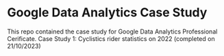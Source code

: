 # Google Data Analytics Case Study
 This repo contained the case study for Google Data Analytics Professional Cerificate.
 Case Study 1: Cyclistics rider statistics on 2022 (completed on 21/10/2023)

